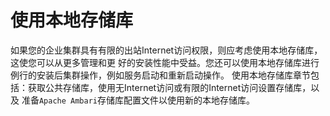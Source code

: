 使用本地存储库
================================================================================
如果您的企业集群具有有限的出站Internet访问权限，则应考虑使用本地存储库，这使您可以从更多管理和更
好的安装性能中受益。您还可以使用本地存储库进行例行的安装后集群操作，例如服务启动和重新启动操作。
使用本地存储库章节包括：获取公共存储库，使用无Internet访问或有限的Internet访问设置存储库，以及
准备`Apache Ambari`存储库配置文件以使用新的本地存储库。
